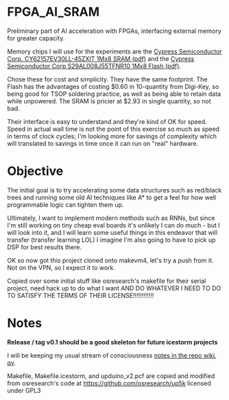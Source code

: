 # FPGA_AI_SRAM
Preliminary part of AI acceleration with FPGAs, interfacing external memory for greater capacity.

Memory chips I will use for the experiments are the [Cypress Semiconductor Corp. CY62157EV30LL-45ZXIT 1Mx8 SRAM (pdf)](https://www.cypress.com/file/43021/download) and the [Cypress Semiconductor Corp S29AL008J55TFNR10 1Mx8 Flash (pdf)](https://www.cypress.com/file/216396/download). 

Chose these for cost and simplicity. They have the same footprint. The Flash has the advantages of costing $0.60 in 10-quantity from Digi-Key, so being good for TSOP soldering practice, as well as being able to retain data while unpowered. The SRAM is pricier at $2.93 in single quantity, so not bad.

Their interface is easy to understand and they're kind of OK for speed. Speed in actual wall time is not the point of this exercise so much as speed in terms of clock cycles; I'm looking more for savings of complexity which will translated to savings in time once it can run on "real" hardware.

# Objective

The initial goal is to try accelerating some data structures such as red/black trees and running some old AI techniques like A* to get a feel for how well programmable logic can tighten them up.

Ultimately, I want to implement modern methods such as RNNs, but since I'm still working on tiny cheap eval boards it's unlikely I can do much - but I will look into it, and I will learn some useful things in this endeavor that will transfer (transfer learning LOL) I imagine I'm also going to have to pick up DSP for best results there.

OK so now got this project cloned onto makevm4, let's try a push from it. Not on the VPN, so I expect it to work.

Copied over some initial stuff like osresearch's makefile for their serial project, need hack up to do what I want AND DO WHATEVER I NEED TO DO TO SATISFY THE TERMS OF THEIR LICENSE!!!!!!!!!!!!

# Notes

**Release / tag v0.1 should be a good skeleton for future icestorm projects**

I will be keeping my usual stream of consciousness [notes in the repo wiki, qv](https://github.com/SamWibatt/FPGA_AI_SRAM/wiki).

Makefile, Makefile.icestorm, and upduino_v2.pcf are copied and modified from osresearch's code at https://github.com/osresearch/up5k licensed under GPL3
